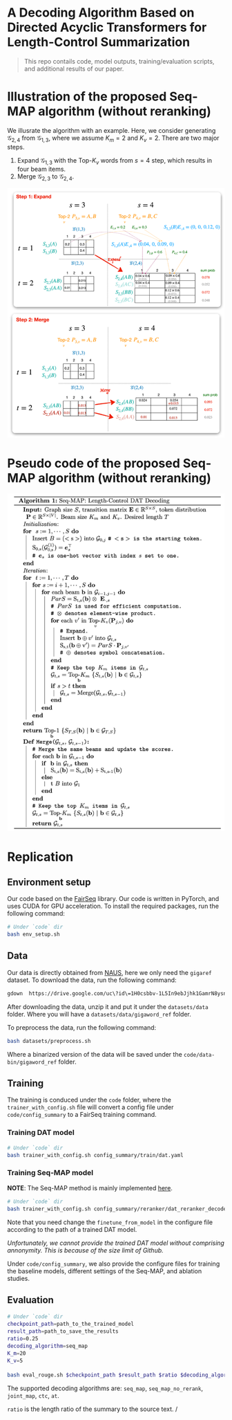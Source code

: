 # **A Decoding Algorithm Based on Directed Acyclic Transformers for Length-Control Summarization**

> This repo contails code, model outputs, training/evaluation scripts, and additional results of our paper. 

<!--
## Evaluaiton with ChatGPT

In addition to the results reported in the paper, we also compare our Seq-MAP with three baseline models using [ChatGPT:gpt-3.5-turbo-0301](https://chat.openai.com/). Specifically, we compare our Seq-MAP with each of the baseline model. For each comparison, we give the ChatGPT the source text, the hypotesis of each of the models, and ask which one is better, or cannot decide. To reduce the impacts of the promts, our results are based on two prompts (listed the files under `prompts` folder). The results are shown in the following table.
-->

# Illustration of the proposed Seq-MAP algorithm (without reranking)


We illusrate the algorithm with an example. Here, we consider generating $\mathcal G_{2,4}$ from $\mathcal G_{1,3}$, where we assume $K_m=2$ and $K_v=2$. 
There are two major steps. 
1. Expand $\mathcal G_{1,3}$ with the Top-$K_v$ words from $s=4$ step, which results in four beam items. 
2. Merge $\mathcal G_{2,3}$ to $\mathcal G_{2,4}$.


<img src="img/example.png" alt="drawing" width="1200"/>

# Pseudo code of the proposed Seq-MAP algorithm (without reranking)
<img src="img/algo.png" alt="drawing" width="600"/>

# Replication
## Environment setup
Our code based on the [FairSeq](https://github.com/facebookresearch/fairseq) library. Our code is written in PyTorch, and uses CUDA for GPU acceleration.
To install the required packages, run the following command:
```bash
# Under `code` dir
bash env_setup.sh
```

## Data
Our data is directly obtained from [NAUS](https://github.com/MANGA-UOFA/NAUS), here we only need the `gigaref` dataset. To download the data, run the following command:
```bash
gdown  https://drive.google.com/uc\?id\=1H0csbbv-1L5In9ebJjhk1GamrN8ysnbZ
```
After downloading the data, unzip it and put it under the `datasets/data` folder. Where you will have a `datasets/data/gigaword_ref` folder.

To preprocess the data, run the following command:
```bash
bash datasets/preprocess.sh
```
Where a binarized version of the data will be saved under the `code/data-bin/gigaword_ref` folder.

## Training
The training is conduced under the `code` folder, where the `trainer_with_config.sh` file will convert a config file under `code/config_summary` to a FairSeq training command. 

### Training DAT model
```bash
# Under `code` dir
bash trainer_with_config.sh config_summary/train/dat.yaml
```

### Training Seq-MAP model
**NOTE**: The Seq-MAP method is mainly implemented [here](https://github.com/emnlp2023anonymous/DAT-LC/blob/65340fac16ce9e122112a69c6f89ef955cbf6989/code/fs_plugins/models/glat_decomposed_with_link.py#L1061).
```bash
# Under `code` dir
bash trainer_with_config.sh config_summary/reranker/dat_reranker_decoder_rouge_20_5.ymal
```

Note that you need change the `finetune_from_model` in the configure file according to the path of a trained DAT model.

*Unfortunately, we cannot provide the trained DAT model without comprising annonymity. This is because of the size limit of Github.*

Under `code/config_summary`, we also provide the configure files for training the baseline models, different settings of the Seq-MAP, and ablation studies.


## Evaluation
```bash
# Under `code` dir
checkpoint_path=path_to_the_trained_model
result_path=path_to_save_the_results
ratio=0.25
decoding_algorithm=seq_map 
K_m=20
K_v=5

bash eval_rouge.sh $checkpoint_path $result_path $ratio $decoding_algorithm $K_m $K_v 
```

The supported decoding algorithms are: `seq_map`, `seq_map_no_rerank`, `joint_map`, `ctc`, `at`.

`ratio` is the length ratio of the summary to the source text. /